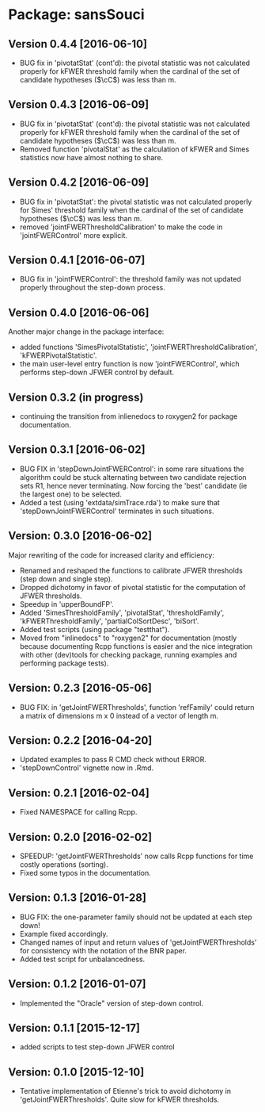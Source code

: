 # Package: sansSouci

## Version 0.4.4 [2016-06-10]

* BUG fix in 'pivotatStat' (cont'd): the pivotal statistic was not
  calculated properly for kFWER threshold family when the cardinal of
  the set of candidate hypotheses ($\cC$) was less than m.

## Version 0.4.3 [2016-06-09]

* BUG fix in 'pivotatStat' (cont'd): the pivotal statistic was not
  calculated properly for kFWER threshold family when the cardinal of
  the set of candidate hypotheses ($\cC$) was less than m.
* Removed function 'pivotalStat' as the calculation of kFWER and Simes
  statistics now have almost nothing to share.

## Version 0.4.2 [2016-06-09]

* BUG fix in 'pivotatStat': the pivotal statistic was not calculated
  properly for Simes' threshold family when the cardinal of the set of
  candidate hypotheses ($\cC$) was less than m.
* removed 'jointFWERThresholdCalibration' to make the code in 'jointFWERControl' more explicit.

## Version 0.4.1 [2016-06-07]

* BUG fix in 'jointFWERControl': the threshold family was not
  updated properly throughout the step-down process.

## Version 0.4.0 [2016-06-06]

Another major change in the package interface:
* added functions 'SimesPivotalStatistic', 'jointFWERThresholdCalibration', 'kFWERPivotalStatistic'.
* the main user-level entry function is now 'jointFWERControl', which performs step-down JFWER control by default.

## Version 0.3.2 (in progress)
* continuing the transition from inlienedocs to roxygen2 for package documentation.

## Version 0.3.1 [2016-06-02]
* BUG FIX in 'stepDownJointFWERControl': in some rare situations the algorithm could be stuck alternating between two candidate rejection sets R1, hence never terminating. Now forcing the 'best' candidate (ie the largest one) to be selected.
* Added a test (using 'extdata/simTrace.rda') to make sure that 'stepDownJointFWERControl' terminates in such situations.

## Version: 0.3.0 [2016-06-02]

Major rewriting of the code for increased clarity and efficiency:
* Renamed and reshaped the functions to calibrate JFWER thresholds (step down and single step).
* Dropped dichotomy in favor of pivotal statistic for the computation of JFWER thresholds.
* Speedup in 'upperBoundFP'.
* Added 'SimesThresholdFamily', 'pivotalStat', 'thresholdFamily', 'kFWERThresholdFamily', 'partialColSortDesc', 'biSort'.
* Added test scripts (using package "testthat").
* Moved from "inlinedocs" to "roxygen2" for documentation (mostly because documenting Rcpp functions is easier and the nice integration with other (dev)tools for checking package, running examples and performing package tests).

## Version: 0.2.3 [2016-05-06]

* BUG FIX: in 'getJointFWERThresholds', function 'refFamily' could
  return a matrix of dimensions m x 0 instead of a vector of length m.

## Version: 0.2.2 [2016-04-20]

* Updated examples to pass R CMD check without ERROR.
* 'stepDownControl' vignette now in .Rmd.

## Version: 0.2.1 [2016-02-04]

* Fixed NAMESPACE for calling Rcpp.

## Version: 0.2.0 [2016-02-02]

* SPEEDUP: 'getJointFWERThresholds' now calls Rcpp functions for time costly operations (sorting).
* Fixed some typos in the documentation.

## Version: 0.1.3 [2016-01-28]

* BUG FIX: the one-parameter family should not be updated at each step down!
* Example fixed accordingly.
* Changed names of input and return values of 'getJointFWERThresholds' for consistency with the notation of the BNR paper.
* Added test script for unbalancedness.

## Version: 0.1.2 [2016-01-07]

* Implemented the "Oracle" version of step-down control.

## Version: 0.1.1 [2015-12-17]

* added scripts to test step-down JFWER control

## Version: 0.1.0 [2015-12-10]

* Tentative implementation of Etienne's trick to avoid dichotomy in 'getJointFWERThresholds'. Quite slow for kFWER thresholds.



